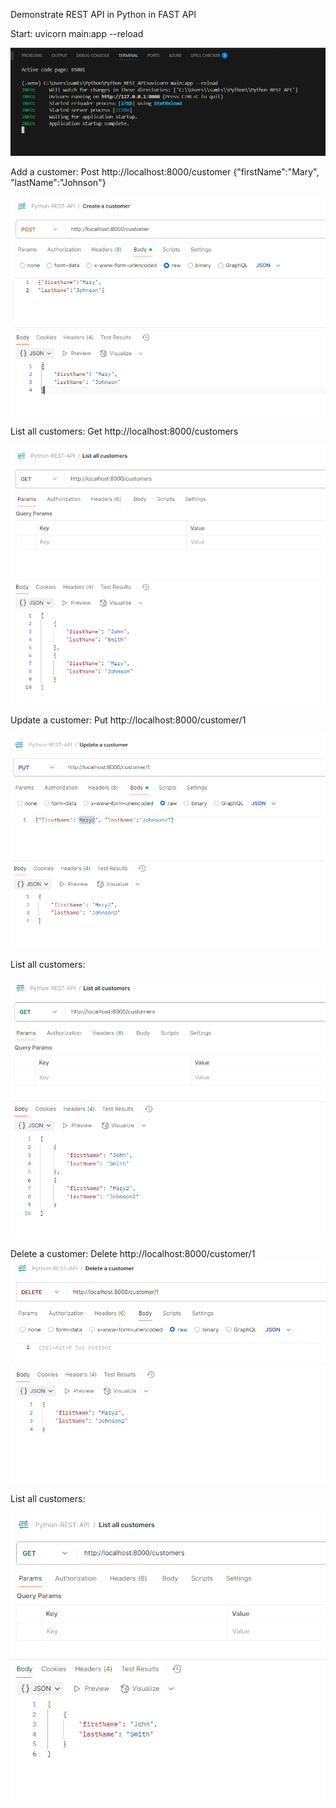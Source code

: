 Demonstrate REST API in Python in FAST API  

Start: uvicorn main:app --reload

![alt text](./pic0.png)

Add a customer: 
Post http://localhost:8000/customer
{"firstName":"Mary",
"lastName":"Johnson"}

![alt text](./pic1.png)


List all customers: 
Get http://localhost:8000/customers

![alt text](./pic2.png)

Update a customer: 
Put http://localhost:8000/customer/1

![alt text](./pic3.png)

List all customers: 

![alt text](./pic4.png)

Delete a customer: 
Delete http://localhost:8000/customer/1
![alt text](./pic5.png)

List all customers: 

![alt text](./pic6.png)